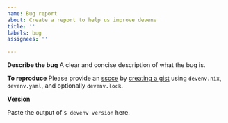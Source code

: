 ```yaml
---
name: Bug report
about: Create a report to help us improve devenv
title: ''
labels: bug
assignees: ''

---
```


**Describe the bug**
A clear and concise description of what the bug is.

**To reproduce**
Please provide an [sscce](http://sscce.org) by [creating a gist](https://gist.github.com/) using `devenv.nix`, `devenv.yaml`, and optionally `devenv.lock`.

**Version**
 
Paste the output of `$ devenv version` here.
